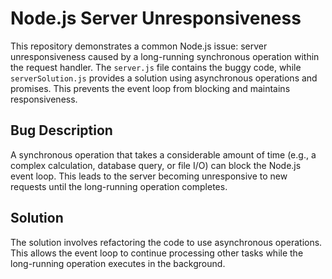 # Node.js Server Unresponsiveness

This repository demonstrates a common Node.js issue: server unresponsiveness caused by a long-running synchronous operation within the request handler.  The `server.js` file contains the buggy code, while `serverSolution.js` provides a solution using asynchronous operations and promises.  This prevents the event loop from blocking and maintains responsiveness.

## Bug Description

A synchronous operation that takes a considerable amount of time (e.g., a complex calculation, database query, or file I/O) can block the Node.js event loop.  This leads to the server becoming unresponsive to new requests until the long-running operation completes. 

## Solution

The solution involves refactoring the code to use asynchronous operations.  This allows the event loop to continue processing other tasks while the long-running operation executes in the background.